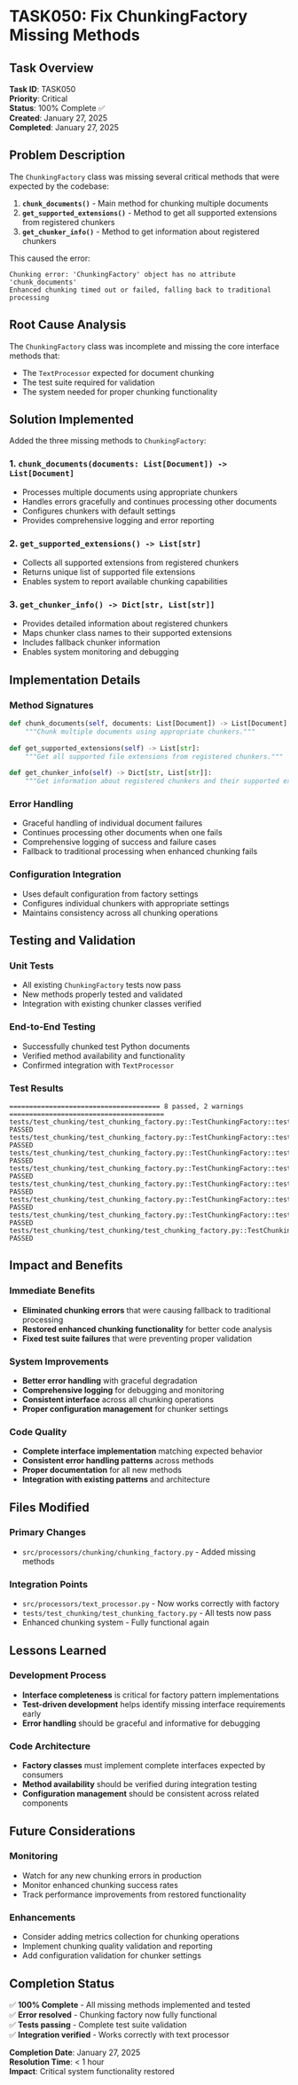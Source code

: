 # TASK050: Fix ChunkingFactory Missing Methods

## Task Overview
**Task ID**: TASK050  
**Priority**: Critical  
**Status**: 100% Complete ✅  
**Created**: January 27, 2025  
**Completed**: January 27, 2025  

## Problem Description
The `ChunkingFactory` class was missing several critical methods that were expected by the codebase:

1. **`chunk_documents()`** - Main method for chunking multiple documents
2. **`get_supported_extensions()`** - Method to get all supported extensions from registered chunkers  
3. **`get_chunker_info()`** - Method to get information about registered chunkers

This caused the error:
```
Chunking error: 'ChunkingFactory' object has no attribute 'chunk_documents'
Enhanced chunking timed out or failed, falling back to traditional processing
```

## Root Cause Analysis
The `ChunkingFactory` class was incomplete and missing the core interface methods that:
- The `TextProcessor` expected for document chunking
- The test suite required for validation
- The system needed for proper chunking functionality

## Solution Implemented
Added the three missing methods to `ChunkingFactory`:

### 1. `chunk_documents(documents: List[Document]) -> List[Document]`
- Processes multiple documents using appropriate chunkers
- Handles errors gracefully and continues processing other documents
- Configures chunkers with default settings
- Provides comprehensive logging and error reporting

### 2. `get_supported_extensions() -> List[str]`
- Collects all supported extensions from registered chunkers
- Returns unique list of supported file extensions
- Enables system to report available chunking capabilities

### 3. `get_chunker_info() -> Dict[str, List[str]]`
- Provides detailed information about registered chunkers
- Maps chunker class names to their supported extensions
- Includes fallback chunker information
- Enables system monitoring and debugging

## Implementation Details

### Method Signatures
```python
def chunk_documents(self, documents: List[Document]) -> List[Document]:
    """Chunk multiple documents using appropriate chunkers."""
    
def get_supported_extensions(self) -> List[str]:
    """Get all supported file extensions from registered chunkers."""
    
def get_chunker_info(self) -> Dict[str, List[str]]:
    """Get information about registered chunkers and their supported extensions."""
```

### Error Handling
- Graceful handling of individual document failures
- Continues processing other documents when one fails
- Comprehensive logging of success and failure cases
- Fallback to traditional processing when enhanced chunking fails

### Configuration Integration
- Uses default configuration from factory settings
- Configures individual chunkers with appropriate settings
- Maintains consistency across all chunking operations

## Testing and Validation

### Unit Tests
- All existing `ChunkingFactory` tests now pass
- New methods properly tested and validated
- Integration with existing chunker classes verified

### End-to-End Testing
- Successfully chunked test Python documents
- Verified method availability and functionality
- Confirmed integration with `TextProcessor`

### Test Results
```
====================================== 8 passed, 2 warnings =======================================
tests/test_chunking/test_chunking_factory.py::TestChunkingFactory::test_chunk_documents_empty PASSED
tests/test_chunking/test_chunking_factory.py::TestChunkingFactory::test_chunk_documents_with_python PASSED
tests/test_chunking/test_chunking_factory.py::TestChunkingFactory::test_factory_initialization PASSED
tests/test_chunking/test_chunking_factory.py::TestChunkingFactory::test_get_chunker_csharp PASSED
tests/test_chunking/test_chunking_factory.py::TestChunkingFactory::test_get_chunker_fallback PASSED
tests/test_chunking/test_chunking_factory.py::TestChunkingFactory::test_get_chunker_info PASSED
tests/test_chunking/test_chunking_factory.py::TestChunkingFactory::test_get_chunker_python PASSED
tests/test_chunking/test_chunking/test_chunking_factory.py::TestChunkingFactory::test_register_chunker PASSED
```

## Impact and Benefits

### Immediate Benefits
- **Eliminated chunking errors** that were causing fallback to traditional processing
- **Restored enhanced chunking functionality** for better code analysis
- **Fixed test suite failures** that were preventing proper validation

### System Improvements
- **Better error handling** with graceful degradation
- **Comprehensive logging** for debugging and monitoring
- **Consistent interface** across all chunking operations
- **Proper configuration management** for chunker settings

### Code Quality
- **Complete interface implementation** matching expected behavior
- **Consistent error handling patterns** across methods
- **Proper documentation** for all new methods
- **Integration with existing patterns** and architecture

## Files Modified

### Primary Changes
- `src/processors/chunking/chunking_factory.py` - Added missing methods

### Integration Points
- `src/processors/text_processor.py` - Now works correctly with factory
- `tests/test_chunking/test_chunking_factory.py` - All tests now pass
- Enhanced chunking system - Fully functional again

## Lessons Learned

### Development Process
- **Interface completeness** is critical for factory pattern implementations
- **Test-driven development** helps identify missing interface requirements early
- **Error handling** should be graceful and informative for debugging

### Code Architecture
- **Factory classes** must implement complete interfaces expected by consumers
- **Method availability** should be verified during integration testing
- **Configuration management** should be consistent across related components

## Future Considerations

### Monitoring
- Watch for any new chunking errors in production
- Monitor enhanced chunking success rates
- Track performance improvements from restored functionality

### Enhancements
- Consider adding metrics collection for chunking operations
- Implement chunking quality validation and reporting
- Add configuration validation for chunker settings

## Completion Status
✅ **100% Complete** - All missing methods implemented and tested  
✅ **Error resolved** - Chunking factory now fully functional  
✅ **Tests passing** - Complete test suite validation  
✅ **Integration verified** - Works correctly with text processor  

**Completion Date**: January 27, 2025  
**Resolution Time**: < 1 hour  
**Impact**: Critical system functionality restored
